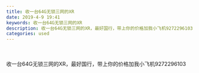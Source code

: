 ```yaml
---
title: 收一台64G无锁三网的XR
date: 2019-4-9 19:41
keywords: 收一台64G无锁三网的XR
description: 收一台64G无锁三网的XR，最好国行，带上你的价格加我小飞机9272296103
categories: used
---
```

<td class="t_f" id="postmessage_3442945">

<br/>
<br/>
收一台64G无锁三网的XR，最好国行，带上你的价格加我小飞机9272296103</td>
